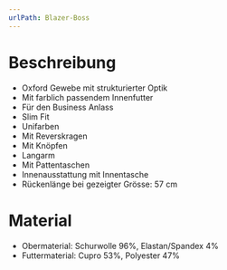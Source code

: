 ```yaml
---
urlPath: Blazer-Boss
---
```

# Beschreibung
- Oxford Gewebe mit strukturierter Optik
- Mit farblich passendem Innenfutter
- Für den Business Anlass
- Slim Fit
- Unifarben
- Mit Reverskragen
- Mit Knöpfen
- Langarm
- Mit Pattentaschen
- Innenausstattung mit Innentasche
- Rückenlänge bei gezeigter Grösse: 57 cm

# Material
- Obermaterial: Schurwolle 96%, Elastan/Spandex 4%
- Futtermaterial: Cupro 53%, Polyester 47%
